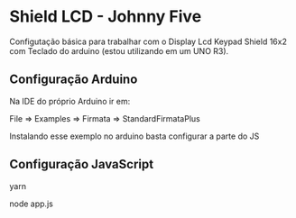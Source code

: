 # Shield LCD - Johnny Five

Configutação básica para trabalhar com o Display Lcd Keypad Shield 16x2 com Teclado do arduino (estou utilizando em um UNO R3).


## Configuração Arduino

Na IDE do próprio Arduino ir em: 

File => Examples => Firmata => StandardFirmataPlus

Instalando esse exemplo no arduino basta configurar a parte do JS 

## Configuração JavaScript 

yarn 

node app.js

